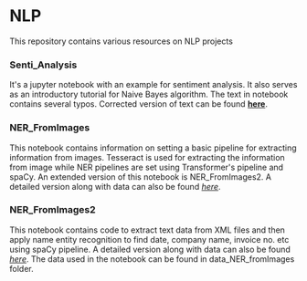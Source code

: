 # NLP
This repository contains various resources on NLP projects

### Senti_Analysis
It's a jupyter notebook with an example for sentiment analysis. It also serves as an introductory tutorial for Naive Bayes algorithm. The text in notebook contains several typos. Corrected version of text can be found __[here](https://medium.com/@manishthemanu/sentiment-analysis-introduction-to-naive-bayes-algorithm-96831d77ac91)__. 

### NER_FromImages
This notebook contains information on setting a basic pipeline for extracting information from images. Tesseract is used for extracting the information from image while NER pipelines are set using Transformer's pipeline and spaCy. An extended version of this notebook is NER_FromImages2. A detailed version along with data can also be found _[here](https://www.kaggle.com/manishthem/notebook676e936447)_.


### NER_FromImages2
This notebook contains code to extract text data from XML files and then apply name entity recognition to find date, company name, invoice no. etc using spaCy pipeline. A detailed version along with data can also be found _[here](https://www.kaggle.com/manishthem/notebook676e936447)_. The data used in the notebook can be found in data_NER_fromImages folder. 
